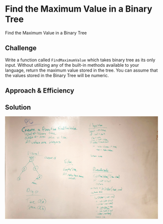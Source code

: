 # Find the Maximum Value in a Binary Tree
<!-- Short summary or background information -->
Find the Maximum Value in a Binary Tree

## Challenge
<!-- Description of the challenge -->
Write a function called `FindMaximumValue` which takes binary tree as its only input. Without utilizing any of the built-in methods available to your language, return the maximum value stored in the tree. You can assume that the values stored in the Binary Tree will be numeric.

## Approach & Efficiency
<!-- What approach did you take? Why? What is the Big O space/time for this approach? -->

## Solution
<!-- Embedded whiteboard image -->
![Find Max Binary Tree](../../assets/FindMaxBinaryTree.jpeg)